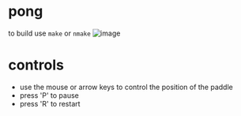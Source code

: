 # pong
to build use `make` or `nmake`
![image](https://user-images.githubusercontent.com/42456119/103978827-66428f80-514a-11eb-8555-bcdd9eaa7908.png)

# controls
- use the mouse or arrow keys to control the position of the paddle
- press 'P' to pause
- press 'R' to restart
